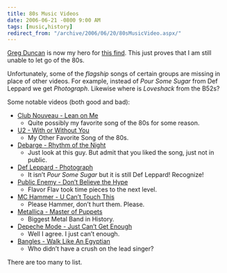 ```yaml
---
title: 80s Music Videos
date: 2006-06-21 -0800 9:00 AM
tags: [music,history]
redirect_from: "/archive/2006/06/20/80sMusicVideo.aspx/"
---
```


[Greg
Duncan](http://coolthingoftheday.blogspot.com/2006/06/satisfy-your-80s-music-video-fix.html "Greg Duncan")
is now my hero for [this
find](http://www.freephotosandvideos.com/ "80s Music Videos"). This just
proves that I am still unable to let go of the 80s.

Unfortunately, some of the *flagship* songs of certain groups are
missing in place of other videos. For example, instead of *Pour Some
Sugar* from Def Leppard we get *Photograph*. Likewise where is
*Loveshack* from the B52s?

Some notable videos (both good and bad):

- [Club Nouveau - Lean on
  Me](http://www.freephotosandvideos.com/videos.php?vid=4ilWMYifVlc "Lean on Me")
  - Quite possibly my favorite song of the 80s for some reason.
- [U2 - With or Without
  You](http://www.freephotosandvideos.com/videos.php?vid=li99qCf100w "With or Without You")
  - My Other Favorite Song of the 80s.
- [Debarge - Rhythm of the
  Night](http://www.freephotosandvideos.com/videos.php?vid=iBwXKSNue6A "Rhythm")
  - Just look at this guy. But admit that you liked the song, just not
  in public.
- [Def Leppard -
  Photograph](http://www.freephotosandvideos.com/videos.php?vid=GBi2P9VCqMs "Photograph")
  - It isn’t *Pour Some Sugar* but it is still Def Leppard! Recognize!
- [Public Enemy - Don’t Believe the
  Hype](http://www.freephotosandvideos.com/videos.php?vid=2bT_JW-eseQ "Don’t Believe The Hype")
  - Flavor Flav took time pieces to the next level.
- [MC Hammer - U Can’t Touch
  This](http://www.freephotosandvideos.com/videos.php?vid=nG8k8Py9IPI "You Can’t Touch This")
  - Please Hammer, don’t hurt them. Please.
- [Metallica - Master of
  Puppets](http://www.freephotosandvideos.com/videos.php?vid=ToNRGFETLqY "Master of Puppets")
  - Biggest Metal Band in History.
- [Depeche Mode - Just Can’t Get
  Enough](http://www.freephotosandvideos.com/videos.php?vid=dIuIHqRAbxI "Just Can’t Get Enough")
  - Well I agree. I just can’t enough.
- [Bangles - Walk Like An
  Egyptian](http://www.freephotosandvideos.com/videos.php?vid=bdRaLuKhobU "Walk Like An Egyptian")
  - Who didn’t have a crush on the lead singer?

There are too many to list.
